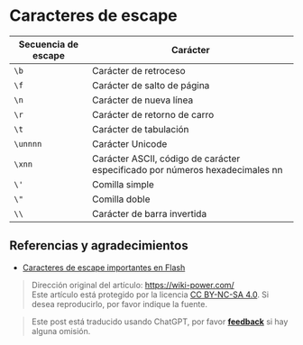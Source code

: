 # Caracteres de escape

| Secuencia de escape | Carácter                                    |
| ------------------- | ------------------------------------------- |
| `\b`                | Carácter de retroceso                       |
| `\f`                | Carácter de salto de página                  |
| `\n`                | Carácter de nueva línea                      |
| `\r`                | Carácter de retorno de carro                 |
| `\t`                | Carácter de tabulación                       |
| `\unnnn`            | Carácter Unicode                             |
| `\xnn`              | Carácter ASCII, código de carácter especificado por números hexadecimales nn |
| `\'`                | Comilla simple                               |
| `\"`                | Comilla doble                                |
| `\\`                | Carácter de barra invertida                   |

## Referencias y agradecimientos

- [Caracteres de escape importantes en Flash](https://www.dianziwang.net/thread-41585-1-1.html)

> Dirección original del artículo: <https://wiki-power.com/>  
> Este artículo está protegido por la licencia [CC BY-NC-SA 4.0](https://creativecommons.org/licenses/by/4.0/deed.zh). Si desea reproducirlo, por favor indique la fuente.

> Este post está traducido usando ChatGPT, por favor [**feedback**](https://github.com/linyuxuanlin/Wiki_MkDocs/issues/new) si hay alguna omisión.